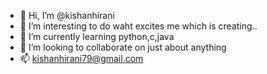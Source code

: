 - 👋 Hi, I’m @kishanhirani
- 👀 I’m interesting to do waht excites me which is creating..
- 🌱 I’m currently learning python,c,java
- 💞️ I’m looking to collaborate on just about anything
- 📫 kishanhirani79@gmail.com

<!---
kishanhirani/kishanhirani is a ✨ special ✨ repository because its `README.md` (this file) appears on your GitHub profile.
You can click the Preview link to take a look at your changes.
--->
